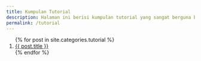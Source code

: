 ```yaml
---
title: Kumpulan Tutorial
description: Halaman ini berisi kumpulan tutorial yang sangat berguna bagi para pembaca.
permalink: /tutorial
---
```


<ol class="arti">{% for post in site.categories.tutorial %}
<li class="{% if page.title == post.title %}current{% endif %}">
<a href="{{ post.url }}" title="{{ post.title }}">{{ post.title }}</a>
</li>
{% endfor %}
</ol>
